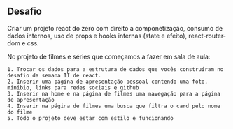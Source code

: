 ## Desafio

Criar um projeto react do zero com direito a componetização, consumo de dados internos, uso de props e hooks internas (state e efeito), react-router-dom e css.

No projeto de filmes e séries que começamos a fazer em sala de aula:

    1. Trocar os dados para a estrutura de dados que vocês construíram no desafio da semana II de react.
    2. Inserir uma página de apresentação pessoal contendo uma foto, minibio, links para redes sociais e github
    3. Inserir na home e na página de filmes uma navegação para a página de apresentação
    4. Inserir na página de filmes uma busca que filtra o card pelo nome do filme
    5. Todo o projeto deve estar com estilo e funcionando
